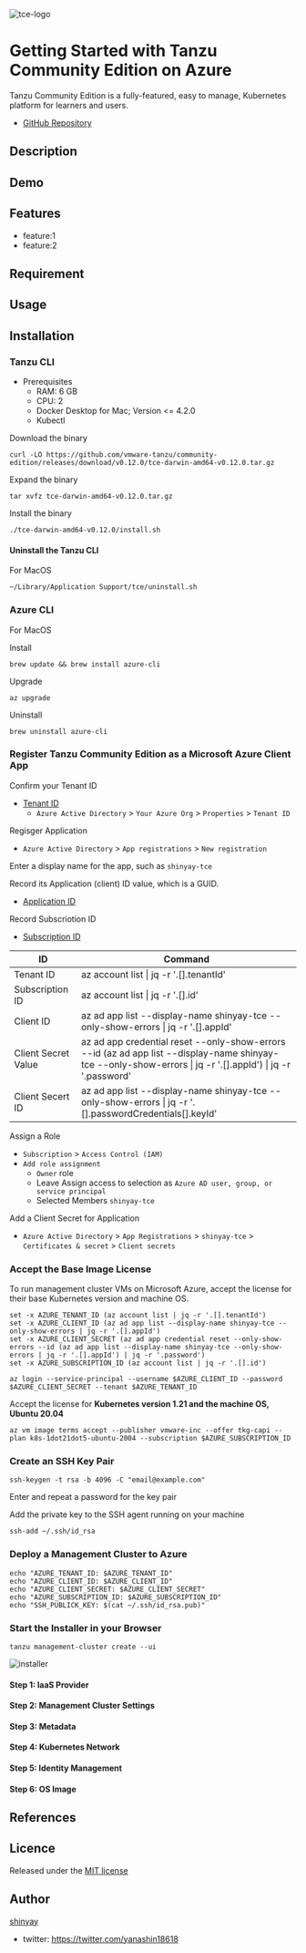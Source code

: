 ![tce-logo](https://tanzucommunityedition.io/img/TCE-logo.svg)

# Getting Started with Tanzu Community Edition on Azure

Tanzu Community Edition is a fully-featured, easy to manage, Kubernetes platform for learners and users.

- [GitHub Repository](https://github.com/vmware-tanzu/community-edition/)

## Description

## Demo

## Features

- feature:1
- feature:2

## Requirement

## Usage

## Installation

### Tanzu CLI

- Prerequisites
  - RAM: 6 GB
  - CPU: 2
  - Docker Desktop for Mac; Version <= 4.2.0
  - Kubectl

Download the binary

```shell
curl -LO https://github.com/vmware-tanzu/community-edition/releases/download/v0.12.0/tce-darwin-amd64-v0.12.0.tar.gz
```

Expand the binary

```shell
tar xvfz tce-darwin-amd64-v0.12.0.tar.gz
```

Install the binary

```shell
./tce-darwin-amd64-v0.12.0/install.sh
```

#### Uninstall the Tanzu CLI

For MacOS

```shell
~/Library/Application Support/tce/uninstall.sh
```

### Azure CLI

For MacOS

Install

```shell
brew update && brew install azure-cli
```

Upgrade

```shell
az upgrade
```

Uninstall

```shell
brew uninstall azure-cli
```

### Register Tanzu Community Edition as a Microsoft Azure Client App

Confirm your Tenant ID

- [Tenant ID](https://portal.azure.com/#blade/Microsoft_AAD_IAM/ActiveDirectoryMenuBlade/Overview)
  - `Azure Active Directory` > `Your Azure Org` > `Properties` > `Tenant ID`

Regisger Application

- `Azure Active Directory` > `App registrations` > `New registration`

Enter a display name for the app, such as `shinyay-tce`

Record its Application (client) ID value, which is a GUID.

- [Application ID](https://portal.azure.com/#blade/Microsoft_AAD_RegisteredApps/ApplicationsListBlade)

Record Subscriotion ID

- [Subscription ID](https://portal.azure.com/#blade/Microsoft_Azure_Billing/SubscriptionsBlade)

|ID|Command|
|--|-------|
|Tenant ID|az account list \| jq -r '.[].tenantId'|
|Subscription ID|az account list \| jq -r '.[].id'|
|Client ID|az ad app list --display-name shinyay-tce --only-show-errors \| jq -r '.[].appId'|
|Client Secret Value|az ad app credential reset --only-show-errors --id (az ad app list --display-name shinyay-tce --only-show-errors \| jq -r '.[].appId') \| jq -r '.password'|
|Client Secert ID|az ad app list --display-name shinyay-tce --only-show-errors \| jq -r '.[].passwordCredentials[].keyId'|

Assign a Role

- `Subscription` > `Access Control (IAM)`
- `Add role assignment`
  - `Owner` role
  - Leave Assign access to selection as `Azure AD user, group, or service principal`
  - Selected Members `shinyay-tce`

Add a Client Secret for Application

- `Azure Active Directory` > `App Registrations` > `shinyay-tce` > `Certificates & secret` > `Client secrets`

### Accept the Base Image License

To run management cluster VMs on Microsoft Azure, accept the license for their base Kubernetes version and machine OS.

```
set -x AZURE_TENANT_ID (az account list | jq -r '.[].tenantId')
set -x AZURE_CLIENT_ID (az ad app list --display-name shinyay-tce --only-show-errors | jq -r '.[].appId')
set -x AZURE_CLIENT_SECRET (az ad app credential reset --only-show-errors --id (az ad app list --display-name shinyay-tce --only-show-errors | jq -r '.[].appId') | jq -r '.password')
set -x AZURE_SUBSCRIPTION_ID (az account list | jq -r '.[].id')
```

```shell
az login --service-principal --username $AZURE_CLIENT_ID --password $AZURE_CLIENT_SECRET --tenant $AZURE_TENANT_ID
```

Accept the license for **Kubernetes version 1.21 and the machine OS, Ubuntu 20.04**

```shell
az vm image terms accept --publisher vmware-inc --offer tkg-capi --plan k8s-1dot21dot5-ubuntu-2004 --subscription $AZURE_SUBSCRIPTION_ID
```

### Create an SSH Key Pair

```shell
ssh-keygen -t rsa -b 4096 -C "email@example.com"
```

Enter and repeat a password for the key pair

Add the private key to the SSH agent running on your machine

```shell
ssh-add ~/.ssh/id_rsa
```

### Deploy a Management Cluster to Azure

```shell
echo "AZURE_TENANT_ID: $AZURE_TENANT_ID"
echo "AZURE_CLIENT_ID: $AZURE_CLIENT_ID"
echo "AZURE_CLIENT_SECRET: $AZURE_CLIENT_SECRET"
echo "AZURE_SUBSCRIPTION_ID: $AZURE_SUBSCRIPTION_ID"
echo "SSH_PUBLICK_KEY: $(cat ~/.ssh/id_rsa.pub)"
```

### Start the Installer in your Browser

```shell
tanzu management-cluster create --ui
```

![installer](https://user-images.githubusercontent.com/3072734/169016196-434da479-8702-49b6-9ee4-bcea107da8cd.png)

#### Step 1: IaaS Provider

#### Step 2: Management Cluster Settings

#### Step 3: Metadata

#### Step 4: Kubernetes Network

#### Step 5: Identity Management

#### Step 6: OS Image

## References

## Licence

Released under the [MIT license](https://gist.githubusercontent.com/shinyay/56e54ee4c0e22db8211e05e70a63247e/raw/34c6fdd50d54aa8e23560c296424aeb61599aa71/LICENSE)

## Author

[shinyay](https://github.com/shinyay)
- twitter: https://twitter.com/yanashin18618
